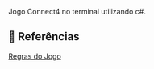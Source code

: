 Jogo Connect4 no terminal utilizando c#.

## 🔎 Referências
[Regras do Jogo](https://regentsctr.uni.edu/sites/default/files/games/Games/Connect_Four/Connect_Four_Rules.pdf)